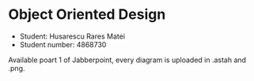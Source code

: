 # Object Oriented Design
- Student: Husarescu Rares Matei
- Student number: 4868730

Available poart 1 of Jabberpoint, every diagram is uploaded in .astah and .png.
